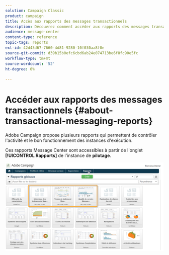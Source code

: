 ```yaml
---
solution: Campaign Classic
product: campaign
title: Accès aux rapports des messages transactionnels
description: Découvrez comment accéder aux rapports des messages transactionnels Adobe Campaign Classic.
audience: message-center
content-type: reference
topic-tags: reports
exl-id: 42d43d67-7660-4d81-9280-10f030aa8f0e
source-git-commit: d39b15b0efc6cbd6ab24e074713be6f8fc90e5fc
workflow-type: tm+mt
source-wordcount: '52'
ht-degree: 0%

---
```


# Accéder aux rapports des messages transactionnels {#about-transactional-messaging-reports}

Adobe Campaign propose plusieurs rapports qui permettent de contrôler l&#39;activité et le bon fonctionnement des instances d&#39;exécution.

Ces rapports Message Center sont accessibles à partir de l&#39;onglet **[!UICONTROL Rapports]** de l&#39;instance de **pilotage**.

![](assets/messagecenter_reporting_002.png)
